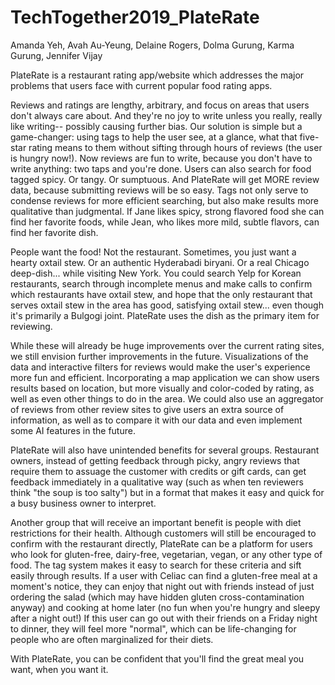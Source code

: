 # TechTogether2019_PlateRate

Amanda Yeh, Avah Au-Yeung, Delaine Rogers, Dolma Gurung, Karma Gurung, Jennifer Vijay

PlateRate is a restaurant rating app/website which addresses the major problems that users face with current popular food rating apps.

Reviews and ratings are lengthy, arbitrary, and focus on areas that users don't always care about. And they're no joy to write unless you really, really like writing-- possibly causing further bias. Our solution is simple but a game-changer: using tags to help the user see, at a glance, what that five-star rating means to them without sifting through hours of reviews (the user is hungry now!). Now reviews are fun to write, because you don't have to write anything: two taps and you're done. Users can also search for food tagged spicy. Or tangy. Or sumptuous. And PlateRate will get MORE review data, because submitting reviews will be so easy. Tags not only serve to condense reviews for more efficient searching, but also make results more qualitative than judgmental. If Jane likes spicy, strong flavored food she can find her favorite foods, while Jean, who likes more mild, subtle flavors, can find her favorite dish.

People want the food! Not the restaurant. Sometimes, you just want a hearty oxtail stew. Or an authentic Hyderabadi biryani. Or a real Chicago deep-dish... while visiting New York. You could search Yelp for Korean restaurants, search through incomplete menus and make calls to confirm which restaurants have oxtail stew, and hope that the only restaurant that serves oxtail stew in the area has good, satisfying oxtail stew... even though it's primarily a Bulgogi joint. PlateRate uses the dish as the primary item for reviewing.

While these will already be huge improvements over the current rating sites, we still envision further improvements in the future. Visualizations of the data and interactive filters for reviews would make the user's experience more fun and efficient. Incorporating a map application we can show users results based on location, but more visually and color-coded by rating, as well as even other things to do in the area. We could also use an aggregator of reviews from other review sites to give users an extra source of information, as well as to compare it with our data and even implement some AI features in the future.

PlateRate will also have unintended benefits for several groups. Restaurant owners, instead of getting feedback through picky, angry reviews that require them to assuage the customer with credits or gift cards, can get feedback immediately in a qualitative way (such as when ten reviewers think "the soup is too salty") but in a format that makes it easy and quick for a busy business owner to interpret.

Another group that will receive an important benefit is people with diet restrictions for their health. Although customers will still be encouraged to confirm with the restaurant directly, PlateRate can be a platform for users who look for gluten-free, dairy-free, vegetarian, vegan, or any other type of food. The tag system makes it easy to search for these criteria and sift easily through results. If a user with Celiac can find a gluten-free meal at a moment's notice, they can enjoy that night out with friends instead of just ordering the salad (which may have hidden gluten cross-contamination anyway) and cooking at home later (no fun when you're hungry and sleepy after a night out!) If this user can go out with their friends on a Friday night to dinner, they will feel more "normal", which can be life-changing for people who are often marginalized for their diets.

With PlateRate, you can be confident that you'll find the great meal you want, when you want it.
